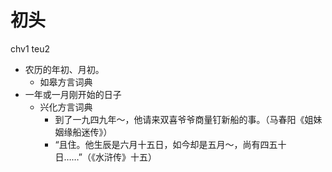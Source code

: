 



# 初头
chv1 teu2
+ 农历的年初、月初。
  * 如皋方言词典
+ 一年或一月刚开始的日子
  * 兴化方言词典
    - 到了一九四九年～，他请来双喜爷爷商量钉新船的事。（马春阳《姐妹姻缘船迷传》）
    - “且住。他生辰是六月十五日，如今却是五月～，尚有四五十日……”（《水浒传》十五）

